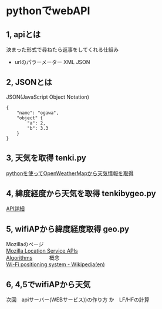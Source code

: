# pythonでwebAPI

## 1, apiとは
決まった形式で尋ねたら返事をしてくれる仕組み
- urlのパラーメーター XML JSON

## 2, JSONとは
JSON(JavaScript Object Notation)
```
{
    "name": "ogawa",
    "object" {
        "a": 2,
        "b": 3.3
    }
}
```

## 3, 天気を取得 tenki.py
[pythonを使ってOpenWeatherMapから天気情報を取得](https://qiita.com/iton/items/87d4846de15736b599e4)
## 4, 緯度経度から天気を取得 tenkibygeo.py
[API詳細](https://openweathermap.org/current)
## 5, wifiAPから緯度経度取得 geo.py
Mozillaのページ   
[Mozilla Location Service APIs](https://mozilla.github.io/ichnaea/api/geolocate.html)   
[Algorithms](https://mozilla.github.io/ichnaea/algo/index.html)　　　
概念   
[Wi-Fi positioning system - Wikipedia(en)](https://en.wikipedia.org/wiki/Wi-Fi_positioning_system)   


## 6, 4,5でwifiAPから天気 



次回　apiサーバー(WEBサービス))の作り方 か　LF/HFの計算
